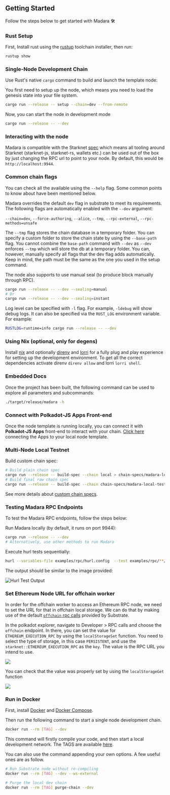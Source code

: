 ## Getting Started

Follow the steps below to get started with Madara :hammer_and_wrench:

### Rust Setup

First, Install rust using the [rustup](https://rustup.rs/) toolchain installer,
then run:

```bash
rustup show
```

### Single-Node Development Chain

Use Rust's native `cargo` command to build and launch the template node:

You first need to setup up the node, which means you need to load the genesis
state into your file system.

```sh
cargo run --release -- setup --chain=dev --from-remote
```

Now, you can start the node in development mode

```sh
cargo run --release -- --dev
```

### Interacting with the node

Madara is compatible with the Starknet
[spec](https://github.com/starkware-libs/starknet-specs) which means all tooling
around Starknet (starknet-js, starknet-rs, wallets etc.) can be used out of the
box by just changing the RPC url to point to your node. By default, this would
be `http://localhost:9944`.

### Common chain flags

You can check all the available using the `--help` flag. Some common points to
know about have been mentioned below.

Madara overrides the default `dev` flag in substrate to meet its requirements.
The following flags are automatically enabled with the `--dev` argument:

`--chain=dev`, `--force-authoring`, `--alice`, `--tmp`, `--rpc-external`,
`--rpc-methods=unsafe`

The `--tmp` flag stores the chain database in a temporary folder. You can
specify a custom folder to store the chain state by using the `--base-path`
flag. You cannot combine the `base-path` command with `--dev` as `--dev`
enforces `--tmp` which will store the db at a temporary folder. You can,
however, manually specify all flags that the dev flag adds automatically. Keep
in mind, the path must be the same as the one you used in the setup command.

The node also supports to use manual seal (to produce block manually through
RPC).

```sh
cargo run --release -- --dev --sealing=manual
# Or
cargo run --release -- --dev --sealing=instant
```

Log level can be specified with `-l` flag. For example, `-ldebug` will show
debug logs. It can also be specified via the `RUST_LOG` environment variable.
For example:

```sh
RUSTLOG=runtime=info cargo run --release -- --dev
```

### Using Nix (optional, only for degens)

Install [nix](https://nixos.org/) and optionally
[direnv](https://github.com/direnv/direnv) and
[lorri](https://github.com/nix-community/lorri) for a fully plug and play
experience for setting up the development environment. To get all the correct
dependencies activate direnv `direnv allow` and lorri `lorri shell`.

### Embedded Docs

Once the project has been built, the following command can be used to explore
all parameters and subcommands:

```sh
./target/release/madara -h
```

### Connect with Polkadot-JS Apps Front-end

Once the node template is running locally, you can connect it with **Polkadot-JS
Apps** front-end to interact with your chain.
[Click here](https://polkadot.js.org/apps/#/explorer?rpc=ws://localhost:9944)
connecting the Apps to your local node template.

### Multi-Node Local Testnet

Build custom chain spec:

```bash
# Build plain chain spec
cargo run --release -- build-spec --chain local > chain-specs/madara-local-testnet-plain.json
# Build final raw chain spec
cargo run --release -- build-spec --chain chain-specs/madara-local-testnet-plain.json --raw > chain-specs/madara-local-testnet.json
```

See more details about
[custom chain specs](https://docs.substrate.io/reference/how-to-guides/basics/customize-a-chain-specification/).

### Testing Madara RPC Endpoints

To test the Madara RPC endpoints, follow the steps below:

Run Madara locally (by default, it runs on port 9944):

```bash
cargo run --release -- --dev
# Alternatively, use other methods to run Madara
```

Execute hurl tests sequentially:

```bash
hurl --variables-file examples/rpc/hurl.config  --test examples/rpc/**/*.hurl
```

The output should be similar to the image provided:

![Hurl Test Output](./images/hurl-test-output.png)

### Set Ethereum Node URL for offchain worker

In order for the offchain worker to access an Ethereum RPC node, we need to set
the URL for that in offchain local storage. We can do that by making use of the
default
[`offchain` rpc calls](https://polkadot.js.org/docs/substrate/rpc/#offchain)
provided by Substrate.

In the polkadot explorer, navigate to Developer > RPC calls and choose the
`offchain` endpoint. In there, you can set the value for
`ETHEREUM_EXECUTION_RPC` by using the `localStorageSet` function. You need to
select the type of storage, in this case `PERSISTENT`, and use the
`starknet::ETHEREUM_EXECUTION_RPC` as the `key`. The value is the RPC URL you
intend to use.

![](./images/madara-set-rpc-url-in-local-storage.png)

You can check that the value was properly set by using the `localStorageGet`
function

![](./images/madara-get-rpc-url-from-local-storage.png)

### Run in Docker

First, install [Docker](https://docs.docker.com/get-docker/) and
[Docker Compose](https://docs.docker.com/compose/install/).

Then run the following command to start a single node development chain.

```bash
docker run --rm [TAG] --dev
```

This command will firstly compile your code, and then start a local development
network. The TAGS are available
[here](https://github.com/keep-starknet-strange/madara/pkgs/container/madara).

You can also use the command appending your own options. A few useful ones are
as follow.

```bash
# Run Substrate node without re-compiling
docker run --rm [TAG] --dev --ws-external

# Purge the local dev chain
docker run --rm [TAG] purge-chain --dev
```

